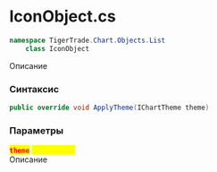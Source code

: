 
# IconObject.cs
```csharp
namespace TigerTrade.Chart.Objects.List  
    class IconObject
```

Описание

### Синтаксис
```csharp
public override void ApplyTheme(IChartTheme theme)
```

### Параметры
<mark style="color:red;">**`theme`**</mark> <mark style="color:yellow;">`IChartTheme`</mark>  
 Описание  
  

                    
                    